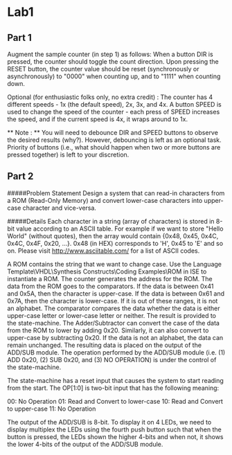 Lab1
============

Part 1
-----
Augment the sample counter (in step 1) as follows:
When a button DIR is pressed, the counter should toggle the count direction. Upon pressing the RESET button, the counter value should be reset (synchronously or asynchronously) to "0000" when counting up, and to "1111" when counting down. 

Optional (for enthusiastic folks only, no extra credit) : The counter has 4 different speeds - 1x (the default speed), 2x, 3x, and 4x. A button SPEED is used to change the speed of the counter -  each press of SPEED increases the speed, and if the current speed is 4x, it wraps around to 1x.

** Note : ** You will need to debounce DIR and SPEED buttons to observe the desired results (why?). However, debouncing is left as an optional task. Priority of buttons (i.e., what should happen when two or more buttons are pressed together) is left to your discretion.

Part 2
-----
#####Problem Statement
Design a system that can read-in characters from a ROM (Read-Only Memory) and convert lower-case characters into upper-case character and vice-versa. 

#####Details
Each character in a string (array of characters) is stored in 8-bit value according to an ASCII table. For example if we want to store "Hello World" (without quotes), then the array would contain {0x48, 0x45, 0x4C, 0x4C, 0x4F, 0x20, ...}. 0x48 (in HEX) corresponds to 'H', 0x45 to 'E' and so on. Please visit http://www.asciitable.com/ for a list of ASCII codes.

A ROM contains the string that we want to change case. Use the Language Template\VHDL\Synthesis Constructs\Coding Examples\ROM in ISE to instantiate a ROM.
The counter generates the address for the ROM. The data from the ROM goes to the comparators. If the data is between 0x41 and 0x5A, then the character is upper-case. If the data is between 0x61 and 0x7A, then the character is lower-case. If it is out of these ranges, it is not an alphabet.
The comparator compares the data whether the data is either upper-case letter or lower-case letter or neither. The result is provided to the state-machine.
The Adder/Subtractor can convert the case of the data from the ROM to lower by adding 0x20. Similarly, it can also convert to upper-case by subtracting 0x20. If the data is not an alphabet, the data can remain unchanged. The resulting data is placed on the output of the ADD/SUB module. The operation performed by the ADD/SUB module (i.e. (1) ADD 0x20, (2) SUB 0x20, and (3) NO OPERATION) is under the control of the state-machine.

The state-machine has a reset input that causes the system to start reading from the start. The OP[1:0] is two-bit input that has the following meaning:

00: No Operation
01: Read and Convert to lower-case
10: Read and Convert to upper-case
11: No Operation

The output of the ADD/SUB is 8-bit. To display it on 4 LEDs, we need to display multiplex the LEDs using the fourth push button such that when the button is pressed, the LEDs shown the higher 4-bits and when not, it shows the lower 4-bits of the output of the ADD/SUB module.